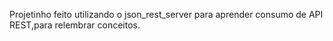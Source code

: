 Projetinho feito utilizando o json_rest_server para aprender consumo de API REST,para relembrar conceitos.
